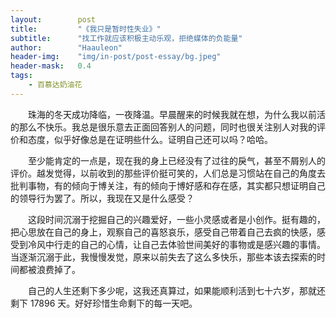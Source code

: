 ```yaml
---
layout:        post
title:         "《我只是暂时性失业》"
subtitle:      "找工作就应该积极主动乐观，拒绝媒体的负能量"
author:        "Haauleon"
header-img:    "img/in-post/post-essay/bg.jpeg"
header-mask:   0.4
tags:
    - 百慕达奶油花
---
```


&emsp;&emsp;珠海的冬天成功降临，一夜降温。早晨醒来的时候我就在想，为什么我以前活的那么不快乐。我总是很乐意去正面回答别人的问题，同时也很关注别人对我的评价和态度，似乎好像总是在证明些什么。证明自己还可以吗？哈哈。    

&emsp;&emsp;至少能肯定的一点是，现在我的身上已经没有了过往的戾气，甚至不屑别人的评价。越发觉得，以前收到的那些评价挺可笑的，人们总是习惯站在自己的角度去批判事物，有的倾向于博关注，有的倾向于博好感和存在感，其实都只想证明自己的领导行为罢了。所以，我现在又是什么感受？      

&emsp;&emsp;这段时间沉溺于挖掘自己的兴趣爱好，一些小灵感或者是小创作。挺有趣的，把心思放在自己的身上，观察自己的喜怒哀乐，感受自己带着自己去疯的快感，感受到冷风中行走的自己的心情，让自己去体验世间美好的事物或是感兴趣的事情。当逐渐沉溺于此，我慢慢发觉，原来以前失去了这么多快乐，那些本该去探索的时间都被浪费掉了。    

&emsp;&emsp;自己的人生还剩下多少呢，这我还真算过，如果能顺利活到七十六岁，那就还剩下 17896 天。好好珍惜生命剩下的每一天吧。